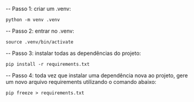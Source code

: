 -- Passo 1: criar um .venv:

    python -m venv .venv

-- Passo 2: entrar no .venv:

    source .venv/bin/activate

-- Passo 3: instalar todas as dependências do projeto:

    pip install -r requirements.txt

-- Passo 4: toda vez que instalar uma dependência nova ao projeto, gere um novo arquivo requirements utilizando o comando abaixo:

    pip freeze > requirements.txt
